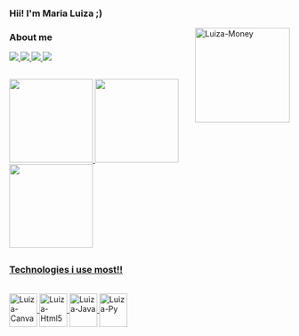 ### Hii! I'm Maria Luiza ;)

<div>
   <img align="right" alt="Luiza-Money" height="170cm" width="170" src="https://i.picasion.com/pic92/ea7cec06acb0af78ba76b4fa9b71fe55.gif"/>
</div>


### About me
<div>
  <a href="t.me/MariaLuiza12" target="_blank"><img src="https://img.shields.io/badge/Telegram-2CA5E0?style=for-the-badge&logo=telegram&logoColor=white"/>
  <a href="https://github.com/marialuiza2305" target="_blank"><img src="https://img.shields.io/badge/GitHub-100000?style=for-the-badge&logo=github&logoColor=white"/>
  <a href="https://www.linkedin.com/in/maria-luiza-quinto-a83083292/" target="_blank"><img src="https://img.shields.io/badge/LinkedIn-0077B5?style=for-the-badge&logo=linkedin&logoColor=white"/>
  <a href="https://www.instagram.com/luiza_albuquerque20/" target="_blank"><img src="https://img.shields.io/badge/Instagram-E4405F?style=for-the-badge&logo=instagram&logoColor=white"/> 
</div>

##

<div>
  <img height="150cm" src="https://github-readme-stats.vercel.app/api?username=marialuiza2305&show_icons=true&theme=radical&include_all_commits=true&count_private=true"/>
  <img height="150cm" src="https://github-readme-stats.vercel.app/api/top-langs/?username=marialuiza2305&theme=radical&layout=compact&langs_count=16"/>
  <img height="150cm" src="https://github-readme-stats.vercel.app/api/wakatime?username=luiza_23&theme=radical&layout=compact"/>
</div>

##

### Technologies i use most!!
<div style="display: inline_block"><br>
  <img align="center" alt="Luiza-Canva" height="60cm" width="50" src="https://cdn.jsdelivr.net/gh/devicons/devicon/icons/canva/canva-original.svg"/>
  <img align="center" alt="Luiza-Html5" height="60cm" width="50" src="https://cdn.jsdelivr.net/gh/devicons/devicon/icons/html5/html5-original.svg"/>
  <img align="center" alt="Luiza-Java" height="60cm" width="50" src="https://cdn.jsdelivr.net/gh/devicons/devicon/icons/java/java-original.svg"/>
  <img align="center" alt="Luiza-Py" height="60cm" width="50" src="https://cdn.jsdelivr.net/gh/devicons/devicon/icons/python/python-original.svg"/>
</div>


